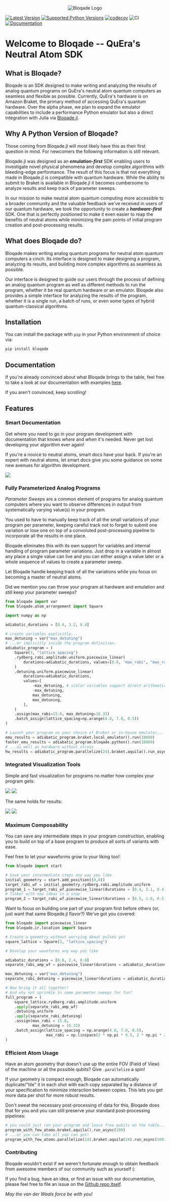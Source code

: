 <div align="center">
<picture>
  <source media="(prefers-color-scheme: dark)" srcset="docs/src/assets/logo-dark.png">
  <source media="(prefers-color-scheme: light)" srcset="docs/src/assets/logo.png">
  <img alt="Bloqade Logo">
</picture>
</div>

[![Latest Version](https://img.shields.io/pypi/v/bloqade.svg)](https://pypi.python.org/pypi/bloqade)
[![Supported Python Versions](https://img.shields.io/pypi/pyversions/bloqade.svg)](https://pypi.python.org/pypi/bloqade)
[![codecov](https://codecov.io/github/QuEraComputing/bloqade-python/graph/badge.svg?token=4YJFc45Jyl)](https://codecov.io/github/QuEraComputing/bloqade-python)
![CI](https://github.com/QuEraComputing/bloqade-python/actions/workflows/ci.yml/badge.svg)
[![Documentation](https://img.shields.io/badge/Documentation-6437FF)](https://queracomputing.github.io/bloqade-python/latest/)

# Welcome to Bloqade -- QuEra's Neutral Atom SDK

## What is Bloqade?

Bloqade is an SDK designed to make writing and analyzing the results of analog quantum programs on QuEra's neutral atom quantum computers as seamless and flexible as possible. Currently, QuEra's hardware is on Amazon Braket, the primary method of accessing QuEra's quantum hardware. Over the alpha phase, we plan to expand the emulator capabilities to include a performance Python emulator but also a direct integration with Julia via [Bloqade.jl](https://queracomputing.github.io/Bloqade.jl/dev/).

## Why A Python Version of Bloqade?

Those coming from Bloqade.jl will most likely have this as their first question in mind. For newcomers the following information is still relevant.

Bloqade.jl was designed as an ***emulation-first*** SDK enabling users to investigate novel physical phenomena and develop complex algorithms with bleeding-edge performance. The result of this focus is that not everything made in Bloqade.jl is compatible with quantum hardware. While the ability to submit to Braket is available in Bloqade.jl it becomes cumbersome to analyze results and keep track of parameter sweeps.

In our mission to make neutral atom quantum computing more accessible to a broader community and the valuable feedback we've received in users of our quantum hardware, we took the opportunity to create a ***hardware-first*** SDK. One that is perfectly positioned to make it even easier to reap the benefits of neutral atoms while minimizing the pain points of initial program creation and post-processing results. 

## What does Bloqade do?

Bloqade makes writing analog quantum programs for neutral atom quantum computers a cinch. Its interface is designed to make designing a program, analyzing its results, and building more complex algorithms as seamless as possible.

Our interface is designed to guide our users through the process of defining an analog quantum program as well as different methods to run the program, whether it be real quantum hardware or an emulator. Bloqade also provides a simple interface for analyzing the results of the program, whether it is a single run, a batch of runs, or even some types of hybrid quantum-classical algorithms.

## Installation

You can install the package with `pip` in your Python environment of choice via:

```sh
pip install bloqade
```

## Documentation

If you're already convinced about what Bloqade brings to the table, feel free to take a look at our documentation with examples [here](https://queracomputing.github.io/bloqade-python/latest/). 

If you aren't convinced, keep scrolling!

## Features

### Smart Documentation

Get where you need to go in your program development with documentation that knows *where* and *when* it's needed. Never get lost developing your algorithm ever again! 

If you're a novice to neutral atoms, smart docs have your back. If you're an expert with neutral atoms, let smart docs give you some guidance on some new avenues for algorithm development.

![](docs/docs/assets/readme-gifs/smart-docs.gif)


### Fully Parameterized Analog Programs

*Parameter Sweeps* are a common element of programs for analog quantum computers where you want to observe differences in output from systematically varying value(s) in your program.

You used to have to manually keep track of all the small variations of your program per parameter, keeping careful track not to forget to submit one variation or lose one on top of a convoluted post-processing pipeline to incorporate all the results in one place.

Bloqade eliminates this with its own support for variables and internal handling of program parameter variations. Just drop in a variable in almost any place a single value can live and you can either assign a value later or a whole sequence of values to create a parameter sweep. 

Let Bloqade handle keeping track of all the variations while you focus on becoming a master of neutral atoms.

Did we mention you can throw your program at hardware and emulation and still keep your parameter sweeps?

```python 
from bloqade import var
from bloqade.atom_arrangement import Square

import numpy as np

adiabatic_durations = [0.4, 3.2, 0.4]

# create variables explicitly...
max_detuning = var("max_detuning")
# ...or implicitly inside the program definition. 
adiabatic_program = (
    Square(3, "lattice_spacing")
    .rydberg.rabi.amplitude.uniform.piecewise_linear(
        durations=adiabatic_durations, values=[0.0, "max_rabi", "max_rabi", 0.0]
    )
    .detuning.uniform.piecewise_linear(
        durations=adiabatic_durations,
        values=[
            -max_detuning, # scalar variables support direct arithmetic operations
            -max_detuning,
            max_detuning,
            max_detuning,
        ],
    )
    .assign(max_rabi=15.8, max_detuning=16.33)
    .batch_assign(lattice_spacing=np.arange(4.0, 7.0, 0.5))
)

# Launch your program on your choice of Braket or in-house emulator...
emu_results = adiabatic_program.braket.local_emulator().run(10000)
faster_emu_results = adiabatic_program.bloqade.python().run(10000)
# ...as well as hardware without stress
hw_results = adiabatic_program.parallelize(24).braket.aquila().run_async(100)
```

### Integrated Visualization Tools

Simple and fast visualization for programs no matter how complex your program gets:

![](docs/docs/assets/readme-gifs/locations-hover.gif)
![](docs/docs/assets/readme-gifs/graph-select.gif)

The same holds for results: 

![](docs/docs/assets/readme-gifs/visualize-bitstrings.gif)
![](docs/docs/assets/readme-gifs/hover-bitstrings.gif)

### Maximum Composability

You can save any intermediate steps in your program construction, enabling you to build on top of a base program to produce all sorts of variants with ease.

Feel free to let your waveforms grow to your liking too!:

```python
from bloqade import start

# Save your intermediate steps any way you like
initial_geometry = start.add_position((0,0))
target_rabi_wf = initial_geometry.rydberg.rabi.amplitude.uniform
program_1 = target_rabi_wf.piecewise_linear(durations = [0.4, 2.1, 0.4], values = [0, 15.8, 15.8, 0])
# Tinker with new ideas in a snap
program_2 = target_rabi_wf.piecewise_linear(durations = [0.5, 1.0, 0.5], values = [0, 10.0, 11.0, 0]).constant(duration = 0.4, value = 5.1)

```

Want to focus on building one part of your program first before others (or, just want that same Bloqade.jl flavor?) We've got you covered:

```python
from bloqade import piecewise_linear
from bloqade.ir.location import Square

# Create a geometry without worrying about pulses yet
square_lattice = Square(3, "lattice_spacing")

# Develop your waveforms any way you like

adiabatic_durations = [0.8, 2.4, 0.8]
separate_rabi_amp_wf = piecewise_linear(durations = adiabatic_durations, values = [0.0, "max_rabi", "max_rabi", 0.0])

max_detuning = var("max_detuning")
separate_rabi_detuning = piecewise_linear(durations = adiabatic_durations, values = [-max_detuning, -max_detuning, max_detuning, max_detuning])

# Now bring it all together! 
# And why not sprinkle in some parameter sweeps for fun?
full_program = (
    square_lattice.rydberg.rabi.amplitude.uniform
    .apply(separate_rabi_amp_wf)
    .detuning.uniform
    .apply(separate_rabi_detuning)
    .assign(max_rabi = 15.8, 
            max_detuning = 16.33)
    .batch_assign(lattice_spacing = np.arange(4.0, 7.0, 0.5),
                  max_rabi = np.linspace(2 * np.pi * 0.5, 2 * np.pi * 2.5, 6))
)
```

### Efficient Atom Usage

Have an atom geometry that doesn't use up the entire FOV (Field of View) of the machine or all the possible qubits? Give `.parallelize` a spin!

If your geometry is compact enough, Bloqade can automatically duplicate/"tile" it in each shot with each copy separated by a distance of your specification to minimize interaction between copies. This lets you get more data per shot for more robust results.

Don't sweat the necessary post-processing of data for this, Bloqade does that for you and you can still preserve your standard post-processing pipelines:

```python
# you could just run your program and leave free qubits on the table...
program_with_few_atoms.braket.aquila().run_async(100)
# ...or you can take all you can get!
program_with_few_atoms.parallelize(24).braket.aquila(24).run_async(100)
```

### Contributing

Bloqade wouldn't exist if we weren't fortunate enough to obtain feedback from awesome members of our community such as yourself (:

If you find a bug, have an idea, or find an issue with our documentation, please feel free to file an issue on the [Github repo itself](https://github.com/QuEraComputing/bloqade-python/issues/new/choose). 

*May the van der Waals force be with you!*